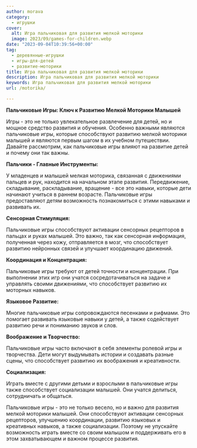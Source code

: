 ```yaml
---
author: morava
category:
  - игрушки
cover:
  alt: Игра пальчиковая для развития мелкой моторики
  image: 2023/09/games-for-children.webp
date: "2023-09-04T10:39:56+00:00"
tag:
  - деревянные-игрушки
  - игры-для-детей
  - развитие-моторики
title: Игра пальчиковая для развития мелкой моторики
description: Игра пальчиковая для развития мелкой моторики
keywords: Игра пальчиковая для развития мелкой моторики
url: /motorika/

---
```

**Пальчиковые Игры: Ключ к Развитию Мелкой Моторики Малышей**

Игры \- это не только увлекательное развлечение для детей, но и мощное средство развития и обучения. Особенно важными являются пальчиковые игры, которые способствуют развитию мелкой моторики малышей и являются первым шагом в их учебном путешествии. Давайте рассмотрим, как пальчиковые игры влияют на развитие детей и почему они так важны.

**Пальчики \- Главные Инструменты:**

У младенцев и малышей мелкая моторика, связанная с движениями пальцев и рук, находится на начальном этапе развития. Передвижение, складывание, раскладывание, вращение \- все это навыки, которые дети начинают учиться в раннем возрасте. Пальчиковые игры предоставляют детям возможность познакомиться с этими навыками и развивать их.

**Сенсорная Стимуляция:**

Пальчиковые игры способствуют активации сенсорных рецепторов в пальцах и руках малышей. Это важно, так как сенсорная информация, полученная через кожу, отправляется в мозг, что способствует развитию нейронных связей и улучшает координацию движений.

**Координация и Концентрация:**

Пальчиковые игры требуют от детей точности и концентрации. При выполнении этих игр они учатся сосредотачиваться на задаче и управлять своими движениями, что способствует развитию их моторных навыков.

**Языковое Развитие:**

Многие пальчиковые игры сопровождаются песенками и рифмами. Это помогает развивать языковые навыки у детей, а также содействует развитию речи и пониманию звуков и слов.

**Воображение и Творчество:**

Пальчиковые игры часто включают в себя элементы ролевой игры и творчества. Дети могут выдумывать истории и создавать разные сцены, что способствует развитию их воображения и креативности.

**Социализация:**

Играть вместе с другими детьми и взрослыми в пальчиковые игры также способствует социализации малышей. Они учатся делиться, сотрудничать и общаться.

Пальчиковые игры \- это не только весело, но и важно для развития мелкой моторики малышей. Они способствуют активации сенсорных рецепторов, улучшению координации, развитию языковых и креативных навыков, а также социализации. Поэтому не упускайте возможность играть вместе со своим малышом и поддерживать его в этом захватывающем и важном процессе развития.
